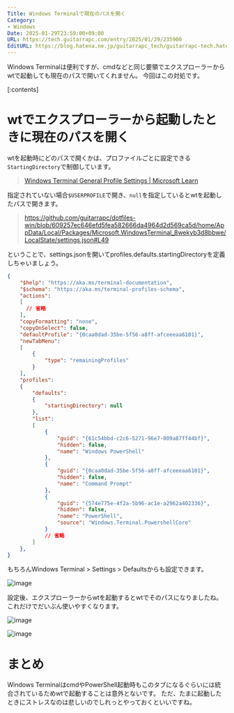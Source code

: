 ```yaml
---
Title: Windows Terminalで現在のパスを開く
Category:
- Windows
Date: 2025-01-29T23:59:00+09:00
URL: https://tech.guitarrapc.com/entry/2025/01/29/235900
EditURL: https://blog.hatena.ne.jp/guitarrapc_tech/guitarrapc-tech.hatenablog.com/atom/entry/4207112889963560186
---
```


Windows Terminalは便利ですが、cmdなどと同じ要領でエクスプローラーからwtで起動しても現在のパスで開いてくれません。
今回はこの対処です。

[:contents]

# wtでエクスプローラーから起動したときに現在のパスを開く

wtを起動時にどのパスで開くかは、プロファイルごとに設定できる`StartingDirectory`で制御しています。

> [Windows Terminal General Profile Settings | Microsoft Learn](https://learn.microsoft.com/en-us/Windows/terminal/customize-settings/profile-general#starting-directory)

指定されていない場合`$USERPROFILE`で開き、`null`を指定しているとwtを起動したパスで開きます。

> https://github.com/guitarrapc/dotfiles-win/blob/609257ec646efd5fea582666da4964d2d569ca5d/home/AppData/Local/Packages/Microsoft.WindowsTerminal_8wekyb3d8bbwe/LocalState/settings.json#L49

ということで、settings.jsonを開いてprofiles.defaults.startingDirectoryを定義しちゃいましょう。

```json
{
    "$help": "https://aka.ms/terminal-documentation",
    "$schema": "https://aka.ms/terminal-profiles-schema",
    "actions":
    [
      // 省略
    ],
    "copyFormatting": "none",
    "copyOnSelect": false,
    "defaultProfile": "{0caa0dad-35be-5f56-a8ff-afceeeaa6101}",
    "newTabMenu":
    [
        {
            "type": "remainingProfiles"
        }
    ],
    "profiles":
    {
        "defaults":
        {
            "startingDirectory": null
        },
        "list":
        [
            {
                "guid": "{61c54bbd-c2c6-5271-96e7-009a87ff44bf}",
                "hidden": false,
                "name": "Windows PowerShell"
            },
            {
                "guid": "{0caa0dad-35be-5f56-a8ff-afceeeaa6101}",
                "hidden": false,
                "name": "Command Prompt"
            },
            {
                "guid": "{574e775e-4f2a-5b96-ac1e-a2962a402336}",
                "hidden": false,
                "name": "PowerShell",
                "source": "Windows.Terminal.PowershellCore"
            }
            // 省略
        ]
    },
}
```

もちろんWindows Terminal > Settings > Defaultsからも設定できます。

![image](https://github.com/user-attachments/assets/2aca2819-df93-4270-9268-991190ff838a)

設定後、エクスプローラーからwtを起動するとwtでそのパスになりましたね。これだけでだいぶん使いやすくなります。

![image](https://github.com/user-attachments/assets/4f4352cc-1e52-4af3-a26a-6a0b70e7eeb1)

![image](https://github.com/user-attachments/assets/c3a96489-e62c-467e-aab8-53151dda5567)

# まとめ

Windows TerminalはcmdやPowerShell起動時もこのタブになるぐらいには統合されているためwtで起動することは意外とないです。
ただ、たまに起動したときにストレスなのは悲しいのでしれっとやっておくといいですね。
